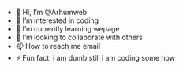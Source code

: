 - 👋 Hi, I’m @Arhumweb
- 👀 I’m interested in coding
- 🌱 I’m currently learning wepage
- 💞️ I’m looking to collaborate with others
- 📫 How to reach me email
- ⚡ Fun fact: i am dumb still i am coding some how

<!---
Arhumweb/Arhumweb is a ✨ special ✨ repository because its `README.md` (this file) appears on your GitHub profile.
You can click the Preview link to take a look at your changes.
--->
